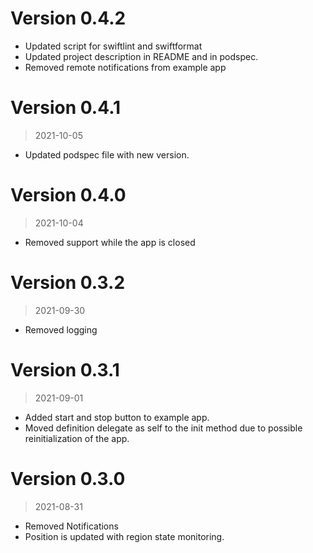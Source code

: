 # Version 0.4.2
- Updated script for swiftlint and swiftformat
- Updated project description in README and in podspec.
- Removed remote notifications from example app

# Version 0.4.1
> 2021-10-05
- Updated podspec file with new version.

# Version 0.4.0
> 2021-10-04
- Removed support while the app is closed

# Version 0.3.2
> 2021-09-30
- Removed logging

# Version 0.3.1
> 2021-09-01
- Added start and stop button to example app.
- Moved definition delegate as self to the init method due to possible reinitialization of the app.

# Version 0.3.0
> 2021-08-31
- Removed Notifications
- Position is updated with region state monitoring.
